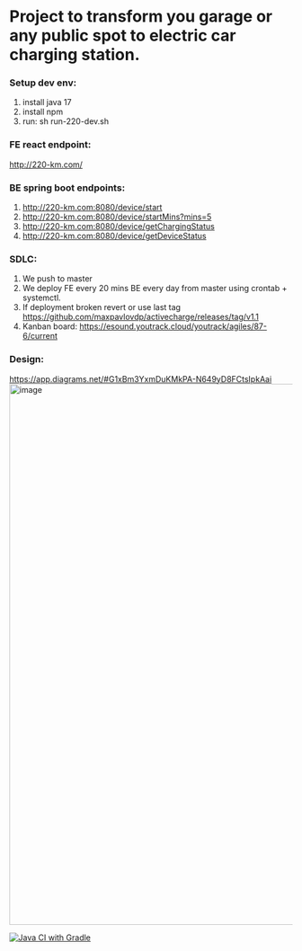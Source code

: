 # Project to transform you garage or any public spot to electric car charging station.

### Setup dev env:
1. install java 17
2. install npm
3. run: sh run-220-dev.sh

### FE react endpoint: 
http://220-km.com/

### BE spring boot endpoints:
1. http://220-km.com:8080/device/start
2. http://220-km.com:8080/device/startMins?mins=5
3. http://220-km.com:8080/device/getChargingStatus
4. http://220-km.com:8080/device/getDeviceStatus

### SDLC:
1. We push to master
2. We deploy FE every 20 mins BE every day from master using crontab + systemctl. 
3. If deployment broken revert or use last tag https://github.com/maxpavlovdp/activecharge/releases/tag/v1.1
4. Kanban board: https://esound.youtrack.cloud/youtrack/agiles/87-6/current

### Design:
https://app.diagrams.net/#G1xBm3YxmDuKMkPA-N649yD8FCtsIpkAai
<img width="963" alt="image" src="https://user-images.githubusercontent.com/5563023/171100461-22780c99-c5f7-4d60-9adb-db8363a91b57.png">


[![Java CI with Gradle](https://github.com/maxpavlovdp/activecharge/actions/workflows/gradle.yml/badge.svg)](https://github.com/maxpavlovdp/activecharge/actions/workflows/gradle.yml)
